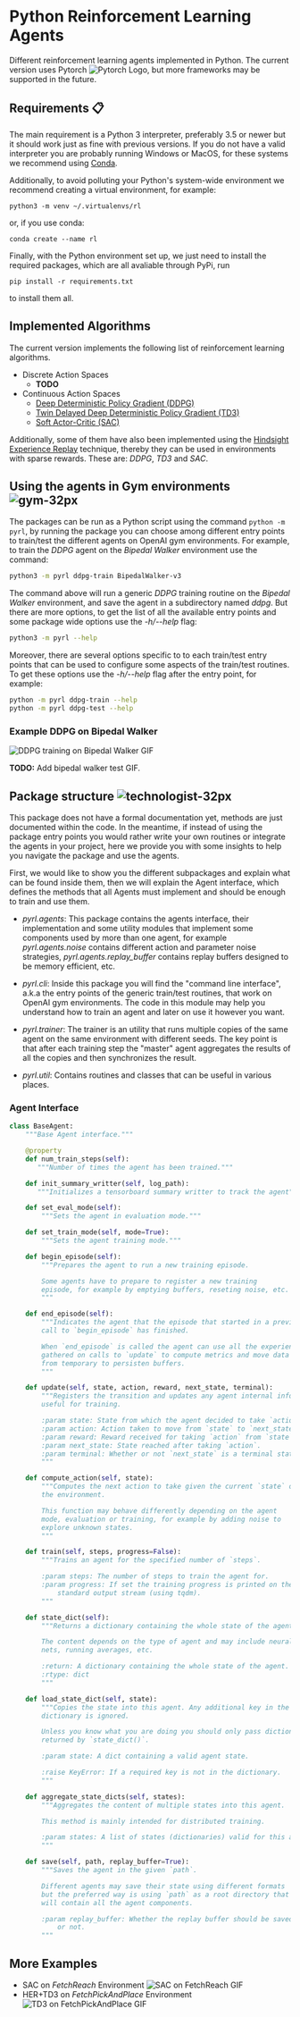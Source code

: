 # Python Reinforcement Learning Agents

Different reinforcement learning agents implemented in Python. The current
version uses Pytorch ![Pytorch Logo][pytorch-16px], but more frameworks may be supported in the future.


## Requirements 📋

The main requirement is a Python 3 interpreter, preferably 3.5 or newer but
it should work just as fine with previous versions. If you do not have a
valid interpreter you are probably running Windows or MacOS, for these systems
we recommend using [Conda][miniconda].

Additionally, to avoid polluting your Python's system-wide environment we
recommend creating a virtual environment, for example:

```
python3 -m venv ~/.virtualenvs/rl
```

or, if you use conda:

```
conda create --name rl
```

Finally, with the Python environment set up, we just need to install the
required packages, which are all avaliable through PyPi, run

```
pip install -r requirements.txt
```

to install them all.


## Implemented Algorithms

The current version implements the following list of reinforcement learning
algorithms.

 * Discrete Action Spaces
   * **TODO**
 * Continuous Action Spaces
   * [Deep Deterministic Policy Gradient (DDPG)][ddpg]
   * [Twin Delayed Deep Deterministic Policy Gradient (TD3)][td3]
   * [Soft Actor-Critic (SAC)][sac]

Additionally, some of them have also been implemented using the [Hindsight
Experience Replay][her] technique, thereby they can be used in environments
with sparse rewards. These are: *DDPG*, *TD3* and *SAC*.


## Using the agents in Gym environments ![gym-32px]

The packages can be run as a Python script using the command `python -m pyrl`,
by running the package you can choose among different entry points to train/test
the different agents on OpenAI gym environments. For example, to train the
*DDPG* agent on the *Bipedal Walker* environment use the command:

```bash
python3 -m pyrl ddpg-train BipedalWalker-v3
```

The command above will run a generic *DDPG* training routine on the *Bipedal
Walker* environment, and save the agent in a subdirectory named *ddpg*. But
there are more options, to get the list of all the available entry points and
some package wide options use the *-h/--help* flag:

```bash
python3 -m pyrl --help
```

Moreover, there are several options specific to to each train/test entry points
that can be used to configure some aspects of the train/test routines. To get
these options use the *-h/--help* flag after the entry point, for example:

```bash
python -m pyrl ddpg-train --help
python -m pyrl ddpg-test --help
```

### Example DDPG on Bipedal Walker

![DDPG training on Bipedal Walker GIF](images/gif/ddpg-bipedalwalker-train.gif)

**TODO:** Add bipedal walker test GIF.

## Package structure ![technologist-32px]

This package does not have a formal documentation yet, methods are just
documented within the code. In the meantime, if instead of using the package
entry points you would rather write your own routines or integrate the agents
in your project, here we provide you with some insights to help you navigate
the package and use the agents.

First, we would like to show you the different subpackages and explain what
can be found inside them, then we will explain the Agent interface, which
defines the methods that all Agents must implement and should be enough to
train and use them.

 * *pyrl.agents*: This package contains the agents interface, their
    implementation and some utility modules that implement some components
    used by more than one agent, for example *pyrl.agents.noise* contains
    different action and parameter noise strategies, *pyrl.agents.replay_buffer*
    contains replay buffers designed to be memory efficient, etc.

 * *pyrl.cli*: Inside this package you will find the "command line interface",
    a.k.a the entry points of the generic train/test routines, that work on
    OpenAI gym environments. The code in this module may help you understand
    how to train an agent and later on use it however you want.

 * *pyrl.trainer*: The trainer is an utility that runs multiple copies of the
    same agent on the same environment with different seeds. The key point is
    that after each training step the "master" agent aggregates the results of
    all the copies and then synchronizes the result.

 * *pyrl.util*: Contains routines and classes that can be useful in various
    places.

### Agent Interface

```python
class BaseAgent:
    """Base Agent interface."""

    @property
    def num_train_steps(self):
       """Number of times the agent has been trained."""

    def init_summary_writter(self, log_path):
       """Initializes a tensorboard summary writter to track the agent"""

    def set_eval_mode(self):
        """Sets the agent in evaluation mode."""

    def set_train_mode(self, mode=True):
        """Sets the agent training mode."""

    def begin_episode(self):
        """Prepares the agent to run a new training episode.

        Some agents have to prepare to register a new training
        episode, for example by emptying buffers, reseting noise, etc.
        """

    def end_episode(self):
        """Indicates the agent that the episode that started in a previous
        call to `begin_episode` has finished.

        When `end_episode` is called the agent can use all the experience
        gathered on calls to `update` to compute metrics and move data
        from temporary to persisten buffers.
        """

    def update(self, state, action, reward, next_state, terminal):
        """Registers the transition and updates any agent internal information
        useful for training.

        :param state: State from which the agent decided to take `action`.
        :param action: Action taken to move from `state` to `next_state`.
        :param reward: Reward received for taking `action` from `state`.
        :param next_state: State reached after taking `action`.
        :param terminal: Whether or not `next_state` is a terminal state.
        """

    def compute_action(self, state):
        """Computes the next action to take given the current `state` of
        the environment.

        This function may behave differently depending on the agent
        mode, evaluation or training, for example by adding noise to
        explore unknown states.
        """

    def train(self, steps, progress=False):
        """Trains an agent for the specified number of `steps`.

        :param steps: The number of steps to train the agent for.
        :param progress: If set the training progress is printed on the
            standard output stream (using tqdm).
        """

    def state_dict(self):
        """Returns a dictionary containing the whole state of the agent.

        The content depends on the type of agent and may include neural
        nets, running averages, etc.

        :return: A dictionary containing the whole state of the agent.
        :rtype: dict
        """

    def load_state_dict(self, state):
        """Copies the state into this agent. Any additional key in the
        dictionary is ignored.

        Unless you know what you are doing you should only pass dictionaries
        returned by `state_dict()`.

        :param state: A dict containing a valid agent state.

        :raise KeyError: If a required key is not in the dictionary.
        """

    def aggregate_state_dicts(self, states):
        """Aggregates the content of multiple states into this agent.

        This method is mainly intended for distributed training.

        :param states: A list of states (dictionaries) valid for this agent.
        """

    def save(self, path, replay_buffer=True):
        """Saves the agent in the given `path`.

        Different agents may save their state using different formats
        but the preferred way is using `path` as a root directory that
        will contain all the agent components.

        :param replay_buffer: Whether the replay buffer should be saved
            or not.
        """
```

## More Examples

 * SAC on *FetchReach* Environment
   ![SAC on FetchReach GIF](images/gif/her-sac-fetch-reach.gif)
 * HER+TD3 on *FetchPickAndPlace* Environment
   ![TD3 on FetchPickAndPlace GIF](images/gif/her-td3-fetch-pick-and-place-5.gif)

<!-- ***** References ***** -->
[ddpg]: https://arxiv.org/abs/1509.02971 "arXiv: Continuous control with deep reinforcement learning"
[td3]: https://arxiv.org/abs/1802.09477 "arXiv: Addressing Function Approximation Error in Actor-Critic Methods"
[sac]: https://arxiv.org/abs/1801.01290 "arXiv: Soft Actor-Critic: Off-Policy Maximum Entropy Deep Reinforcement Learning with a Stochastic Actor"
[her]: https://arxiv.org/abs/1707.01495 "arXiv: Hindisght Experience Replay"

[miniconda]: https://docs.conda.io/en/latest/miniconda.html "Free minimal installer for conda"

<!-- ***** Images ***** -->
[gym-16px]: images/gym-16.png "OpenAI Gym Logo 16px"
[gym-32px]: images/gym-16.png "OpenAI Gym Logo 32px"

[pytorch-32px]: images/pytorch-32.png "Pytorch Logo 32x32"
[pytorch-16px]: images/pytorch-16.png "Pytorch Logo 16x16"

[technologist-16px]: images/technologist-16.png "Technologist Emoji 16x16"
[technologist-32px]: images/technologist-32.png "Technologist Emoji 32x32"